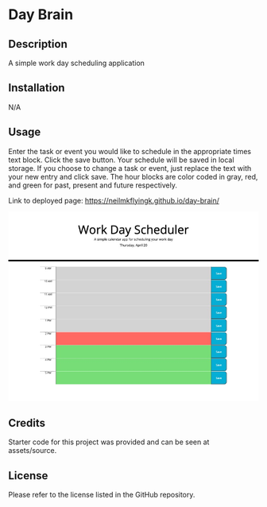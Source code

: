 # Day Brain

## Description

A simple work day scheduling application

## Installation

N/A

## Usage

Enter the task or event you would like to schedule in the appropriate times text block. Click the save button. Your schedule will be saved in local storage. If you choose to change a task or event, just replace the text with your new entry and click save. The hour blocks are color coded in gray, red, and green for past, present and future respectively.

Link to deployed page: https://neilmkflyingk.github.io/day-brain/

<img src = "assets/images/day-brain-screenshot.jpeg" alt = "screenshot">

## Credits

Starter code for this project was provided and can be seen at assets/source.

## License

Please refer to the license listed in the GitHub repository.

